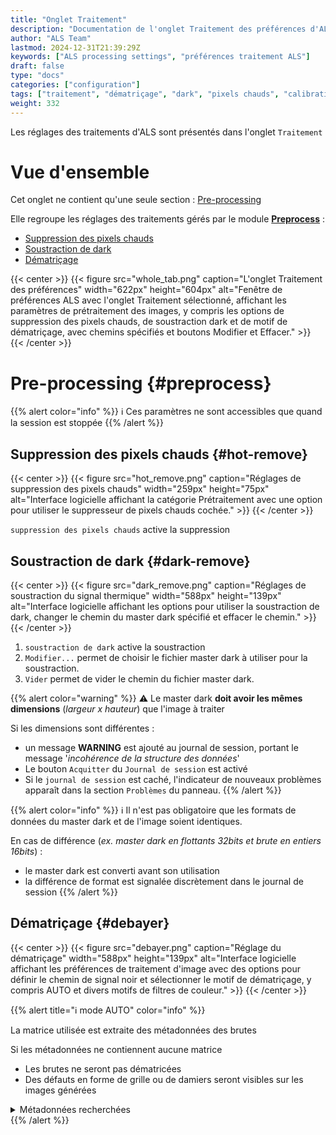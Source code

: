 ```yaml
---
title: "Onglet Traitement"
description: "Documentation de l'onglet Traitement des préférences d'ALS"
author: "ALS Team"
lastmod: 2024-12-31T21:39:29Z
keywords: ["ALS processing settings", "préférences traitement ALS"]
draft: false
type: "docs"
categories: ["configuration"]
tags: ["traitement", "dématriçage", "dark", "pixels chauds", "calibration"]
weight: 332
---
```


Les réglages des traitements d'ALS sont présentés dans l'onglet `Traitement`

<div class="row">
<div class="col-md-6">

# Vue d'ensemble

Cet onglet ne contient qu'une seule section : [Pre-processing](#preprocess)

Elle regroupe les réglages des traitements gérés par le module [**Preprocess**](../../../modules/preprocess/) :
- [Suppression des pixels chauds](#hot-remove)
- [Soustraction de dark](#dark-remove)
- [Dématriçage](#debayer)

</div>
<div class="col-md-6 d-flex align-items-center justify-content-center">
{{< center >}}
{{< figure src="whole_tab.png"
caption="L'onglet Traitement des préférences"
width="622px"
height="604px"
alt="Fenêtre de préférences ALS avec l'onglet Traitement sélectionné, affichant les paramètres de prétraitement des images, y compris les options de suppression des pixels chauds, de soustraction dark et de motif de dématriçage, avec chemins spécifiés et boutons Modifier et Effacer." >}}
{{< /center >}}

</div>
</div>

# Pre-processing {#preprocess}

{{% alert color="info" %}}
ℹ️ Ces paramètres ne sont accessibles que quand la session est stoppée
{{% /alert %}}

## Suppression des pixels chauds {#hot-remove}

{{< center >}}
{{< figure src="hot_remove.png"
caption="Réglages de suppression des pixels chauds"
width="259px"
height="75px"
alt="Interface logicielle affichant la catégorie Prétraitement avec une option pour utiliser le suppresseur de pixels chauds cochée." >}}
{{< /center >}}

`suppression des pixels chauds` active la suppression

## Soustraction de dark {#dark-remove}

{{< center >}}
{{< figure src="dark_remove.png"
caption="Réglages de soustraction du signal thermique"
width="588px"
height="139px"
alt="Interface logicielle affichant les options pour utiliser la soustraction de dark, changer le chemin du master dark spécifié et effacer le chemin." >}}
{{< /center >}}

1. `soustraction de dark` active la soustraction
2. `Modifier...` permet de choisir le fichier master dark à utiliser pour la soustraction. 
3. `Vider` permet de vider le chemin du fichier master dark.

{{% alert color="warning" %}}
⚠️ Le master dark **doit avoir les mêmes dimensions** (_largeur x hauteur_) que l'image à traiter

Si les dimensions sont différentes :
- un message **WARNING** est ajouté au journal de session, portant le message '_incohérence de la structure des données_'
- Le bouton `Acquitter` du `Journal de session` est activé
- Si le `journal de session` est caché, l'indicateur de nouveaux problèmes apparaît dans la section `Problèmes` du
  panneau.
{{% /alert %}}

{{% alert color="info" %}}
ℹ️ Il n'est pas obligatoire que les formats de données du master dark et de l'image soient identiques.

  En cas de différence (_ex. master dark en flottants 32bits et brute en entiers 16bits_) : 
  - le master dark est converti avant son utilisation
  - la différence de format est signalée discrètement dans le journal de session
{{% /alert %}}

## Dématriçage {#debayer}

{{< center >}}
{{< figure src="debayer.png"
caption="Réglage du dématriçage"
width="588px"
height="139px"
alt="Interface logicielle affichant les préférences de traitement d'image avec des options pour définir le chemin de signal noir et sélectionner le motif de dématriçage, y compris AUTO et divers motifs de filtres de couleur." >}}
{{< /center >}}

{{% alert title="ℹ️ mode AUTO" color="info" %}}

La matrice utilisée est extraite des métadonnées des brutes

Si les métadonnées ne contiennent aucune matrice
  - Les brutes ne seront pas dématricées
  - Des défauts en forme de grille ou de damiers seront visibles sur les images générées

<details>
<summary>Métadonnées recherchées</summary>

- Image au format FITS : entête FITS **BAYERPAT**
- Image au format Raw : entête Exif standard
</details>
{{% /alert %}}
